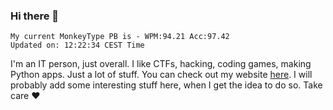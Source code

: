 ### Hi there 👋
<!-- PB START -->
```
My current MonkeyType PB is - WPM:94.21 Acc:97.42
Updated on: 12:22:34 CEST Time
```
<!-- PB END -->
I'm an IT person, just overall. I like CTFs, hacking, coding games, making Python apps. Just a lot of stuff.
You can check out my website [here](https://skill3472.github.io/).
I will probably add some interesting stuff here, when I get the idea to do so. Take care ❤️
